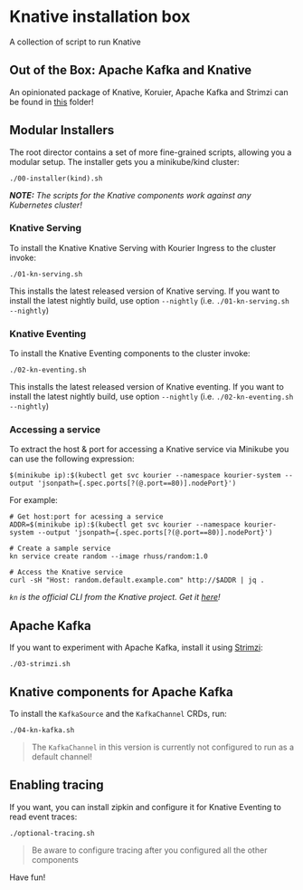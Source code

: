 # Knative installation box

A collection of script to run Knative

## Out of the Box: Apache Kafka and Knative

An opinionated package of Knative, Koruier, Apache Kafka and Strimzi can be found in [this](ootb_kafka) folder!

## Modular Installers

The root director contains a set of more fine-grained scripts, allowing you a modular setup.
The installer gets you a minikube/kind cluster:

```shell
./00-installer(kind).sh
```

_**NOTE:** The scripts for the Knative components work against any Kubernetes cluster!_

### Knative Serving

To install the Knative Knative Serving with Kourier Ingress to the cluster invoke:

```shell
./01-kn-serving.sh
```

This installs the latest released version of Knative serving.
If you want to install the latest nightly build, use option `--nightly` (i.e. `./01-kn-serving.sh --nightly`)

### Knative Eventing

To install the Knative Eventing components to the cluster invoke:

```shell
./02-kn-eventing.sh
```

This installs the latest released version of Knative eventing.
If you want to install the latest nightly build, use option `--nightly` (i.e. `./02-kn-eventing.sh --nightly`)

### Accessing a service

To extract the host & port for accessing a Knative service via Minikube you can use the following expression:

```
$(minikube ip):$(kubectl get svc kourier --namespace kourier-system --output 'jsonpath={.spec.ports[?(@.port==80)].nodePort}')
```

For example:

```
# Get host:port for acessing a service
ADDR=$(minikube ip):$(kubectl get svc kourier --namespace kourier-system --output 'jsonpath={.spec.ports[?(@.port==80)].nodePort}')

# Create a sample service
kn service create random --image rhuss/random:1.0

# Access the Knative service
curl -sH "Host: random.default.example.com" http://$ADDR | jq .
```

_`kn` is the official CLI from the Knative project. Get it [here](https://github.com/knative/client/releases/latest)!_

## Apache Kafka

If you want to experiment with Apache Kafka, install it using [Strimzi](https://strimzi.io):

```shell
./03-strimzi.sh
```

## Knative components for Apache Kafka

To install the `KafkaSource` and the `KafkaChannel` CRDs, run:

```shell
./04-kn-kafka.sh
```

> The `KafkaChannel` in this version is currently not configured to run as a default channel!

## Enabling tracing

If you want, you can install zipkin and configure it for Knative Eventing to read event traces:

```shell
./optional-tracing.sh
```

> Be aware to configure tracing after you configured all the other components

Have fun!
